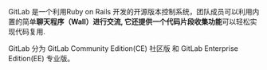 GitLab 是一个利用Ruby on Rails 开发的开源版本控制系统，团队成员可以利用内置的简单**聊天程序（Wall）**进行交流, 它还提供一个**代码片段收集功能**可以轻松实现代码复用.

GitLab 分为 GitLab Community Edition(CE) 社区版 和 GitLab Enterprise Edition(EE) 专业版。